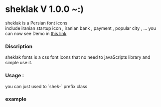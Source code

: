 # sheklak V 1.0.0  ~:) 
<link rel="stylesheet" href="http://nickhoo.ir/sheklak/demo/sheklak.css" />

sheklak is a Persian font icons  
include iranian startup icon , iranian bank , payment , popular city , ...
you can now see Demo in [this link](http://nickhoo.ir/sheklak/demo/) 

  
<h3> Discription </h3>
sheklak fonts is a css font icons that no need to javaScripts library and simple use it. 

<h3>Usage : </h3>
you can just used to `shek-` prefix class
<h3> example </h3>

 ## <div class="icon shek-digikala"></div>


